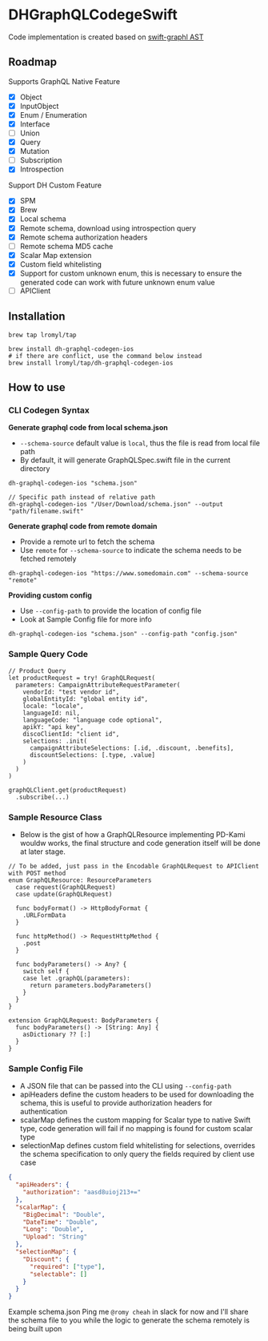 # DHGraphQLCodegeSwift

Code implementation is created based on [swift-graphl AST](https://github.com/maticzav/swift-graphql)

## Roadmap

Supports GraphQL Native Feature
- [x] Object
- [x] InputObject
- [x] Enum / Enumeration
- [x] Interface
- [ ] Union
- [x] Query
- [x] Mutation
- [ ] Subscription
- [x] Introspection

Support DH Custom Feature
- [x] SPM
- [x] Brew
- [x] Local schema
- [x] Remote schema, download using introspection query
- [x] Remote schema authorization headers
- [ ] Remote schema MD5 cache
- [x] Scalar Map extension
- [x] Custom field whitelisting
- [x] Support for custom unknown enum, this is necessary to ensure the generated code can work with future unknown enum value
- [ ] APIClient

## Installation
```
brew tap lromyl/tap

brew install dh-graphql-codegen-ios
# if there are conflict, use the command below instead 
brew install lromyl/tap/dh-graphql-codegen-ios 
```

## How to use

### CLI Codegen Syntax
**Generate graphql code from local schema.json**
- `--schema-source` default value is `local`, thus the file is read from local file path
- By default, it will generate GraphQLSpec.swift file in the current directory
```
dh-graphql-codegen-ios "schema.json"

// Specific path instead of relative path
dh-graphql-codegen-ios "/User/Download/schema.json" --output "path/filename.swift"
```

**Generate graphql code from remote domain**
- Provide a remote url to fetch the schema
- Use `remote` for `--schema-source` to indicate the schema needs to be fetched remotely
```
dh-graphql-codegen-ios "https://www.somedomain.com" --schema-source "remote"
```

**Providing custom config**
- Use `--config-path` to provide the location of config file
- Look at Sample Config file for more info 
```
dh-graphql-codegen-ios "schema.json" --config-path "config.json"
```

### Sample Query Code
```
// Product Query
let productRequest = try! GraphQLRequest(
  parameters: CampaignAttributeRequestParameter(
    vendorId: "test vendor id",
    globalEntityId: "global entity id",
    locale: "locale",
    languageId: nil,
    languageCode: "language code optional",
    apikY: "api key",
    discoClientId: "client id",
    selections: .init(
      campaignAttributeSelections: [.id, .discount, .benefits],
      discountSelections: [.type, .value]
    )
  )
)

graphQLClient.get(productRequest)
  .subscribe(...)
```

### Sample Resource Class
- Below is the gist of how a GraphQLResource implementing PD-Kami wouldw works, the final structure and code generation itself will be done at later stage.
```
// To be added, just pass in the Encodable GraphQLRequest to APIClient with POST method
enum GraphQLResource: ResourceParameters
  case request(GraphQLRequest)
  case update(GraphQLRequest)

  func bodyFormat() -> HttpBodyFormat {
    .URLFormData
  }
  
  func httpMethod() -> RequestHttpMethod {
    .post
  }
  
  func bodyParameters() -> Any? {
    switch self {
    case let .graphQL(parameters):
      return parameters.bodyParameters()
    }
  }
}

extension GraphQLRequest: BodyParameters {
  func bodyParameters() -> [String: Any] {
    asDictionary ?? [:]
  }
}
```

### Sample Config File
- A JSON file that can be passed into the CLI using `--config-path` 
- apiHeaders define the custom headers to be used for downloading the schema, this is useful to provide authorization headers for authentication
- scalarMap defines the custom mapping for Scalar type to native Swift type, code generation will fail if no mapping is found for custom scalar type
- selectionMap defines custom field whitelisting for selections, overrides the schema specification to only query the fields required by client use case

```JSON
{
  "apiHeaders": {
    "authorization": "aasd8uioj213+="
  },
  "scalarMap": {
    "BigDecimal": "Double",
    "DateTime": "Double",
    "Long": "Double",
    "Upload": "String"
  },
  "selectionMap": {
    "Discount": {
      "required": ["type"],
      "selectable": []
    }
  }
}
```

Example schema.json
Ping me `@romy cheah` in slack for now and I'll share the schema file to you while the logic to generate the schema remotely is being built upon
